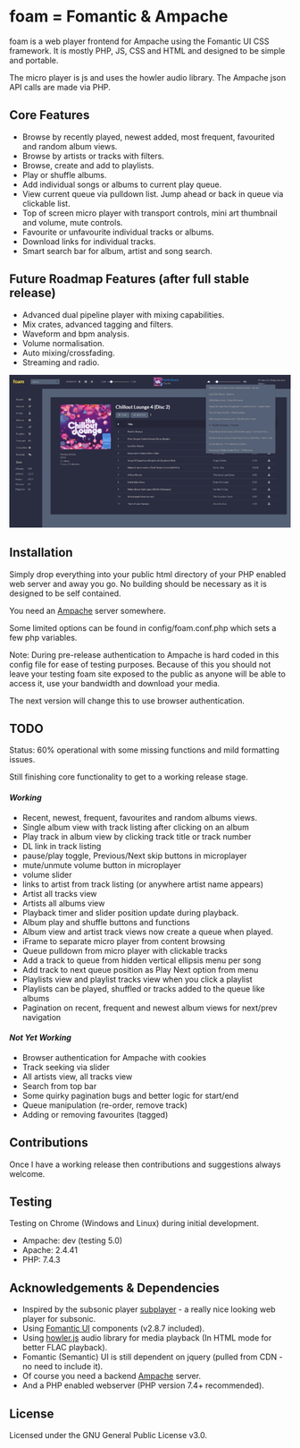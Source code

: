 # foam = Fomantic & Ampache

foam is a web player frontend for Ampache using the Fomantic UI CSS framework. It is mostly PHP, JS, CSS and HTML and designed to be simple and portable.

The micro player is js and uses the howler audio library. The Ampache json API calls are made via PHP.

## Core Features

- Browse by recently played, newest added, most frequent, favourited and random album views.
- Browse by artists or tracks with filters.
- Browse, create and add to playlists.
- Play or shuffle albums.
- Add individual songs or albums to current play queue.
- View current queue via pulldown list. Jump ahead or back in queue via clickable list.
- Top of screen micro player with transport controls, mini art thumbnail and volume, mute controls.
- Favourite or unfavourite individual tracks or albums.
- Download links for individual tracks.
- Smart search bar for album, artist and song search.

## Future Roadmap Features (after full stable release)

- Advanced dual pipeline player with mixing capabilities.
- Mix crates, advanced tagging and filters.
- Waveform and bpm analysis.
- Volume normalisation.
- Auto mixing/crossfading.
- Streaming and radio.

![Overview](/img/screenshot_pre-release_wip2_sml.png)

## Installation
Simply drop everything into your public html directory of your PHP enabled web server and away you go. No building should be necessary as it is designed to be self contained.

You need an [Ampache](https://github.com/ampache/ampache) server somewhere.

Some limited options can be found in config/foam.conf.php which sets a few php variables.

Note: During pre-release authentication to Ampache is hard coded in this config file for ease of testing purposes. Because of this you should not leave your testing foam site exposed to the public as anyone will be able to access it, use your bandwidth and download your media.

The next version will change this to use browser authentication.

## TODO
Status: 60% operational with some missing functions and mild formatting issues.

Still finishing core functionality to get to a working release stage.

#### _Working_
- Recent, newest, frequent, favourites and random albums views.
- Single album view with track listing after clicking on an album
- Play track in album view by clicking track title or track number
- DL link in track listing
- pause/play toggle, Previous/Next skip buttons in microplayer
- mute/unmute volume button in microplayer
- volume slider
- links to artist from track listing (or anywhere artist name appears)
- Artist all tracks view
- Artists all albums view
- Playback timer and slider position update during playback.
- Album play and shuffle buttons and functions
- Album view and artist track views now create a queue when played.
- iFrame to separate micro player from content browsing
- Queue pulldown from micro player with clickable tracks
- Add a track to queue from hidden vertical ellipsis menu per song
- Add track to next queue position as Play Next option from menu
- Playlists view and playlist tracks view when you click a playlist
- Playlists can be played, shuffled or tracks added to the queue like albums
- Pagination on recent, frequent and newest album views for next/prev navigation

#### _Not Yet Working_
- Browser authentication for Ampache with cookies
- Track seeking via slider
- All artists view, all tracks view
- Search from top bar
- Some quirky pagination bugs and better logic for start/end
- Queue manipulation (re-order, remove track)
- Adding or removing favourites (tagged)

## Contributions
Once I have a working release then contributions and suggestions always welcome.

## Testing
Testing on Chrome (Windows and Linux) during initial development.
- Ampache: dev (testing 5.0)
- Apache: 2.4.41
- PHP: 7.4.3

## Acknowledgements & Dependencies
- Inspired by the subsonic player [subplayer](https://github.com/peguerosdc/subplayer) - a really nice looking web player for subsonic.
- Using [Fomantic UI](https://github.com/fomantic/Fomantic-UI) components (v2.8.7 included).
- Using [howler.js](https://github.com/goldfire/howler.js) audio library for media playback (In HTML mode for better FLAC playback).
- Fomantic (Semantic) UI is still dependent on jquery (pulled from CDN - no need to include it).
- Of course you need a backend [Ampache](https://github.com/ampache/ampache) server.
- And a PHP enabled webserver (PHP version 7.4+ recommended).

## License

Licensed under the GNU General Public License v3.0.
